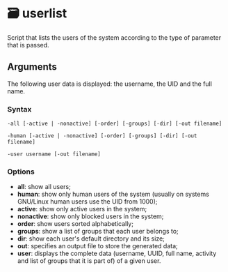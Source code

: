 # :card_file_box: userlist

Script that lists the users of the system according to the type of parameter that is passed.

## Arguments

The following user data is displayed: the username, the UID and the full name.

### Syntax

```
-all [-active | -nonactive] [-order] [-groups] [-dir] [-out filename]

-human [-active | -nonactive] [-order] [-groups] [-dir] [-out filename]

-user username [-out filename]
```

### Options
- **all**: show all users;
- **human**: show only human users of the system (usually on systems GNU/Linux human users use the UID from 1000);
- **active**: show only active users in the system;
- **nonactive**: show only blocked users in the system;
- **order**: show users sorted alphabetically;
- **groups**: show a list of groups that each user belongs to;
- **dir**: show each user's default directory and its size;
- **out**: specifies an output file to store the generated data;
- **user**: displays the complete data (username, UUID, full name, activity and list of groups that it is part of) of a given user.
